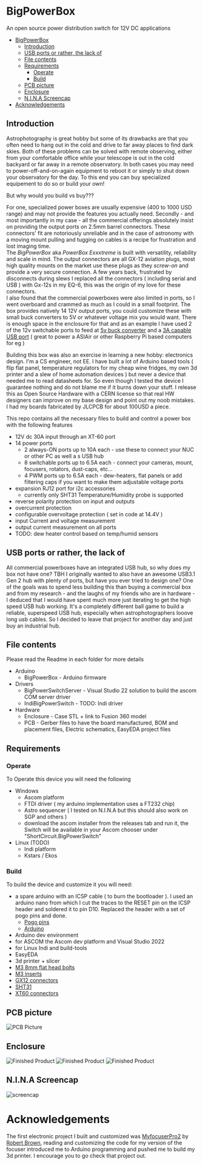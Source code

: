 # BigPowerBox
 An open source power distribution switch for 12V DC applications
- [BigPowerBox](#bigpowerbox)
  - [Introduction](#introduction)
  - [USB ports or rather, the lack of](#usb-ports-or-rather-the-lack-of)
  - [File contents](#file-contents)
  - [Requirements](#requirements)
    - [Operate](#operate)
    - [Build](#build)
  - [PCB picture](#pcb-picture)
  - [Enclosure](#enclosure)
  - [N.I.N.A Screencap](#nina-screencap)
- [Acknowledgements](#acknowledgements)

## Introduction
Astrophotography is great hobby but some of its drawbacks are that you often need to hang out in the cold and drive to far away places to find dark skies. Both of these problems can be solved with remote observing, either from your comfortable office while your telescope is out in the cold backyard or far away in a remote observatory. In both cases you may need to power-off-and-on-again equipment to reboot it or simply to shut down your observatory for the day. To this end you can buy specialized equipement to do so or build your own! 

But why would you build vs buy??? 

For one, specialized power boxes are usually expensive (400 to 1000 USD range) and may not provide the features you actually need. Secondly - and most importantly in my case - all the commercial offerings absolutely insist on providing the output ports on 2.5mm barrel connectors. These connectors' fit are notoriously unreliable and in the case of astronomy with a moving mount pulling and tugging on cables is a recipe for frustration and lost imaging time.  
The *BigPowerBox* aka *PowerBox Exxxtreme* is built with versatility, reliability and scale in mind. The output connectors are all GX-12 aviation plugs, most high quality mounts on the market use these plugs as they *screw-on* and provide a very secure connection. A few years back, frustrated by disconnects during slews I replaced all the connectors ( including serial and USB ) with Gx-12s in my EQ-6, this was the origin of my love for these connectors.  
I also found that the commercial powerboxes were also limited in ports, so I went overboard and crammed as much as I could in a small footprint. The box provides natively 14 12V output ports, you could customize these with small buck converters to 5V or whatever voltage mix you would want. There is enough space in the enclosure for that and as an example I have used 2 of the 12v switchable ports to feed at [5v buck converter](https://www.amazon.com/gp/product/B0BHR3RYPS) and a [3A capable USB port](https://www.amazon.com/gp/product/B087RHWTJW) ( great to power a ASIAir or other Raspberry Pi based computers for eg ) 

Building this box was also an exercise in learning a new hobby: electronics design. I'm a CS engineer, not EE. I have built a lot of Arduino based tools ( flip flat panel, temperature regulators for my cheap wine fridges, my own 3d printer and a slew of home automation devices ) but never a device that needed me to read datasheets for. So even though I tested the device I guarantee nothing and do not blame me if it burns down your stuff. I release this as Open Source Hardware with a CERN license so that real HW designers can improve on my base design and point out my noob mistakes. I had my boards fabricated by JLCPCB for about 100USD a piece.

This repo contains all the necessary files to build and control a power box with the following features

- 12V dc 30A input through an XT-60 port
- 14 power ports
  - 2 always-ON ports up to 10A each - use these to connect your NUC or other PC as well a s USB hub
  - 8 switchable ports up to 6.5A each - connect your cameras, mount, focusers, rotators, dust-caps, etc...
  - 4 PWM ports up to 6.5A each - dew-heaters, flat panels or add filtering caps if you want to make them adjustable voltage ports
- expansion RJ12 port for i2c accessories
  - currently only SHT31 Temperature/Humidity probe is supported
- reverse polarity protection on input and outputs
- overcurrent protection
- configurable overvoltage protection ( set in code at 14.4V )
- input Current and voltage measurement
- output current measurement on all ports
- TODO: dew heater control based on temp/humid sensors 

## USB ports or rather, the lack of
All commercial powerboxes have an integrated USB hub, so why does my box not have one? TBH I originally wanted to also have an awesome USB3.1 Gen 2 hub with plenty of ports, but have you ever tried to design one? One of the goals was to spend less building this than buying a commercial box and from my research - and the laughs of my friends who are in hardware - I deduced that I would have spent much more just iterating to get the high speed USB hub working. It's a completely different ball game to build a reliable, superspeed USB hub, especially when astrophotographers looove long usb cables. So I decided to leave that project for another day and just buy an industrial hub.

## File contents
Please read the Readme in each folder for more details

- Arduino
  - BigPowerBox   -  Arduino firmware
- Drivers
  - BigPowerSwitchServer  -  Visual Studio 22 solution to build the ascom COM server driver
  - IndiBigPowerSwitch - TODO: Indi driver
- Hardware
  - Enclosure - Case STL + link to Fusion 360 model
  - PCB - Gerber files to have the board manufactured, BOM and placement files, Electric schematics, EasyEDA project files

## Requirements
### Operate
To Operate this device you will need the following
- Windows
  - Ascom platform
  - FTDI driver ( my arduino implementation uses a FT232 chip)
  - Astro sequencer ( I tested on N.I.N.A but this should also work on SGP and others )
  - download the ascom installer from the releases tab and run it, the Switch will be available in your Ascom chooser under "ShortCircuit.BigPowerSwitch"
- Linux (TODO)
  - Indi platform
  - Kstars / Ekos

### Build
To build the device and customize it you will need:
- a spare arduino with an ICSP cable ( to burn the bootloader ). I used an arduino nano from which I cut the traces to the RESET pin on the ICSP header and soldered it to pin D10. Replaced the header with a set of pogo pins and done.
  - [Pogo pins](https://www.amazon.com/gp/product/B075Q25BK3)
  - [Arduino](https://www.amazon.com/gp/product/B0713XK923)
- Arduino dev environment
- for ASCOM the Ascom dev platform and Visual Studio 2022
- for Linux Indi and build-tools
- EasyEDA
- 3d printer + slicer
- [M3 8mm flat head bolts](https://www.amazon.com/gp/product/B07WZL3Z7H)
- [M3 inserts](https://www.amazon.com/gp/product/B08YYGRCBG)
- [GX12 connectors](https://www.amazon.com/gp/product/B01MPXOOI3)
- [SHT31](https://www.amazon.com/gp/product/B07ZSZW92J)
- [XT60 connectors](https://www.amazon.com/gp/product/B07Q2SJSZ1)

## PCB picture
![PCB Picture](Resources/pcb.jpg)

## Enclosure
![Finished Product](Resources/input.png)
![Finished Product](Resources/output.png)
![Finished Product](Resources/top.png)

## N.I.N.A Screencap
![screencap](Resources/nina.png)

# Acknowledgements
The first electronic project I built and customized was [MyfocuserPro2](https://sourceforge.net/projects/arduinoascomfocuserpro2diy/) by [Robert Brown](rbb1brown@gmail.com), reading and customizing the code for my version of the focuser introduced me to Arduino programming and pushed me to build my 3d printer. I encourage you to go check that project out.
